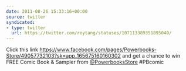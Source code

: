 ```yaml
---
date: 2011-08-26 15:33:16+00:00
source: twitter
syndicated:
- type: twitter
  url: https://twitter.com/roytang/statuses/107113389351895040/
---
```


Click this link https://www.facebook.com/pages/Powerbooks-Store/49057732103?sk=app_165675160160302 and get a chance to win FREE Comic Book & Sampler from [@PowerbooksStore](https://twitter.com/PowerbooksStore/) #PBcomic